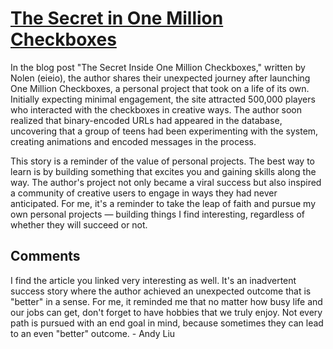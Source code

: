 # [The Secret in One Million Checkboxes](https://eieio.games/essays/the-secret-in-one-million-checkboxes/)

In the blog post "The Secret Inside One Million Checkboxes," written by Nolen (eieio), the author shares their unexpected journey after launching One Million Checkboxes, a personal project that took on a life of its own. Initially expecting minimal engagement, the site attracted 500,000 players who interacted with the checkboxes in creative ways. The author soon realized that binary-encoded URLs had appeared in the database, uncovering that a group of teens had been experimenting with the system, creating animations and encoded messages in the process.

This story is a reminder of the value of personal projects. The best way to learn is by building something that excites you and gaining skills along the way. The author's project not only became a viral success but also inspired a community of creative users to engage in ways they had never anticipated. For me, it's a reminder to take the leap of faith and pursue my own personal projects &#8212; building things I find interesting, regardless of whether they will succeed or not.

## Comments

I find the article you linked very interesting as well. It's an inadvertent success story where the author achieved an unexpected outcome that is "better" in a sense. For me, it reminded me that no matter how busy life and our jobs can get, don't forget to have hobbies that we truly enjoy. Not every path is pursued with an end goal in mind, because sometimes they can lead to an even "better" outcome. - Andy Liu